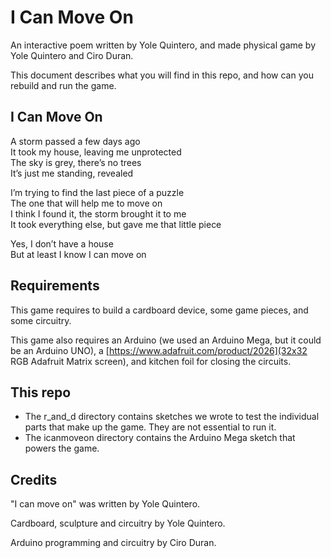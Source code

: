 I Can Move On
=============

An interactive poem written by Yole Quintero, and made physical game by Yole Quintero and Ciro Duran.

This document describes what you will find in this repo, and how can you rebuild and run the game.

## I Can Move On

A storm passed a few days ago  
It took my house, leaving me unprotected  
The sky is grey, there’s no trees  
It’s just me standing, revealed

I’m trying to find the last piece of a puzzle  
The one that will help me to move on  
I think I found it, the storm brought it to me  
It took everything else, but gave me that little piece

Yes, I don’t have a house  
But at least I know I can move on

## Requirements

This game requires to build a cardboard device, some game pieces, and some circuitry.

This game also requires an Arduino (we used an Arduino Mega, but it could be an Arduino UNO), a [https://www.adafruit.com/product/2026](32x32 RGB Adafruit Matrix screen), and kitchen foil for closing the circuits.

## This repo

* The r_and_d directory contains sketches we wrote to test the individual parts that make up the game. They are not essential to run it.
* The icanmoveon directory contains the Arduino Mega sketch that powers the game.

## Credits

"I can move on" was written by Yole Quintero.

Cardboard, sculpture and circuitry by Yole Quintero.

Arduino programming and circuitry by Ciro Duran.